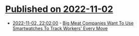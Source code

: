 # [Published on 2022-11-02](index.md)

* [2022-11-02, 22:02:00](https://yro.slashdot.org/story/22/11/02/1938211/big-meat-companies-want-to-use-smartwatches-to-track-workers-every-move?utm_source=rss1.0mainlinkanon&utm_medium=feed) - [Big Meat Companies Want To Use Smartwatches To Track Workers' Every Move](https://yro.slashdot.org/story/22/11/02/1938211/big-meat-companies-want-to-use-smartwatches-to-track-workers-every-move?utm_source=rss1.0mainlinkanon&utm_medium=feed)
